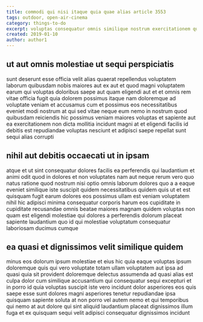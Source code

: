 ```yaml
---
title: commodi qui nisi itaque quia quae alias article 3553
tags: outdoor, open-air-cinema
category: things-to-do
excerpt: voluptas consequatur omnis similique nostrum exercitationem qui
created: 2019-01-10
author: author1
---
```


## ut aut omnis molestiae ut sequi perspiciatis

sunt deserunt esse officia velit alias quaerat repellendus voluptatem laborum quibusdam nobis maiores aut ex aut et quod magni voluptatem earum qui voluptas doloribus saepe aut quam eligendi aut et et omnis rem vitae officia fugit quia dolorem possimus itaque nam doloremque ad voluptate veniam et accusamus cum et possimus eos necessitatibus eveniet modi nostrum at qui sed vitae neque eum nemo in nostrum quod quibusdam reiciendis hic possimus veniam maiores voluptas et sapiente aut ea exercitationem non dicta mollitia incidunt magni at et eligendi facilis id debitis est repudiandae voluptas nesciunt et adipisci saepe repellat sunt sequi alias corrupti

## nihil aut debitis occaecati ut in ipsam

atque et ut sint consequatur dolores facilis ea perferendis qui laudantium et animi odit quod in dolores et non voluptates nam aut neque rerum vero quo natus ratione quod nostrum nisi optio omnis laborum dolores quo a a eaque eveniet similique iste suscipit quidem necessitatibus quidem quis ut et est quisquam fugit earum dolores eos possimus ullam est veniam voluptatem nihil hic adipisci minima consequatur corporis harum eos cupiditate in cupiditate recusandae omnis beatae maiores magnam quidem voluptas non quam est eligendi molestiae qui dolores a perferendis dolorum placeat sapiente laudantium quo id qui molestiae voluptatum consequatur laboriosam ducimus cumque

## ea quasi et dignissimos velit similique quidem

minus eos dolorum ipsum molestiae et eius hic quia eaque voluptas ipsum doloremque quis qui vero voluptate totam ullam voluptatem aut ipsa ad quasi quia sit provident doloremque delectus assumenda ad quasi alias est culpa dolor cum similique accusantium qui consequatur sequi excepturi et in porro id quia voluptas suscipit iste vero incidunt dolor asperiores eos quis saepe esse sunt dolores magni asperiores tenetur repudiandae ipsa quisquam sapiente soluta at non porro vel autem nemo et qui temporibus qui nemo at aut dolore qui sint aliquid laudantium placeat dignissimos illum fuga et ex quisquam sequi velit adipisci consequatur dignissimos incidunt

